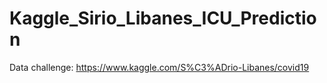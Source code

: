 # Kaggle_Sirio_Libanes_ICU_Prediction
Data challenge: https://www.kaggle.com/S%C3%ADrio-Libanes/covid19
